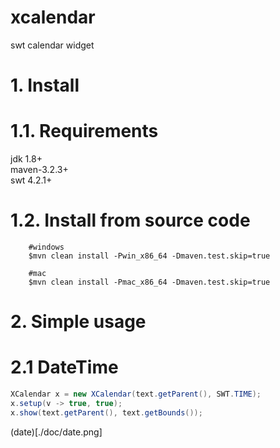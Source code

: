 # xcalendar  
swt calendar widget  

# 1. Install  
# 1.1. Requirements  
jdk 1.8+  
maven-3.2.3+  
swt 4.2.1+  

# 1.2. Install from source code  

``` 
    #windows
    $mvn clean install -Pwin_x86_64 -Dmaven.test.skip=true
    
    #mac
    $mvn clean install -Pmac_x86_64 -Dmaven.test.skip=true
```  

# 2. Simple usage  
# 2.1 DateTime  

```java  
XCalendar x = new XCalendar(text.getParent(), SWT.TIME);
x.setup(v -> true, true);
x.show(text.getParent(), text.getBounds());
```

(date)[./doc/date.png]  